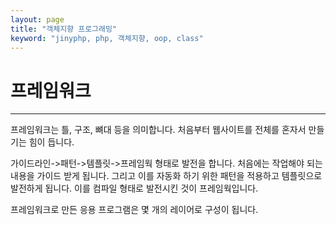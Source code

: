 ```yaml
---
layout: page
title: "객체지향 프로그래밍"
keyword: "jinyphp, php, 객체지향, oop, class"
---
```


# 프레임워크
---

프레임워크는 틀, 구조, 뼈대 등을 의미합니다. 처음부터 웹사이트를 전체를 혼자서 만들기는 힘이 듭니다.


가이드라인->패턴->템플릿->프레임웍 형태로 발전을 합니다.
처음에는 작업해야 되는 내용을 가이드 받게 됩니다. 그리고 이를 자동화 하기 위한 패턴을 적용하고 템플릿으로 발전하게 됩니다. 이를 컴파일 형태로 발전시킨 것이 프레임웍입니다.


프레임워크로 만든 응용 프로그램은 몇 개의 레이어로 구성이 됩니다.